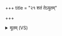 +++
title = "२१ शतं तेऽयुतम्"

+++
<details><summary>मूलम् (VS)</summary>

श॒तं ते॒ऽयुतं॑ हाय॒नान्द्वे यु॒गे त्रीणि॑ च॒त्वारि॑ कृण्मः। इ॑न्द्रा॒ग्नी विश्वे॑ दे॒वास्तेऽनु॑ मन्यन्ता॒महृ॑णीयमानाः ॥
</details>